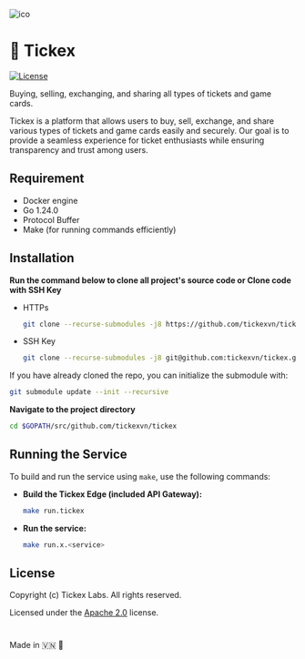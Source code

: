 ![ico](public/assets/favicon.ico)

# 🎫 Tickex

[![License](https://img.shields.io/badge/license-Apache%202.0-blue.svg)](http://www.apache.org/licenses/LICENSE-2.0)

Buying, selling, exchanging, and sharing all types of tickets and game cards.

Tickex is a platform that allows users to buy, sell, exchange, and share various types of tickets and game cards easily and securely. Our goal is to provide a seamless experience for ticket enthusiasts while ensuring transparency and trust among users.

## Requirement

- Docker engine
- Go 1.24.0
- Protocol Buffer
- Make (for running commands efficiently)

## Installation

**Run the command below to clone all project's source code or Clone code with SSH Key** 
- HTTPs
    ```sh
    git clone --recurse-submodules -j8 https://github.com/tickexvn/tickex.git $GOPATH/src/github.com/tickexvn/tickex
    ```
- SSH Key
    ```sh
    git clone --recurse-submodules -j8 git@github.com:tickexvn/tickex.git $GOPATH/src/github.com/tickexvn/tickex
    ```

If you have already cloned the repo, you can initialize the submodule with:
```sh
git submodule update --init --recursive
```

**Navigate to the project directory**
```sh
cd $GOPATH/src/github.com/tickexvn/tickex
```

## Running the Service

To build and run the service using `make`, use the following commands:

- **Build the Tickex Edge (included API Gateway):**
  ```sh
  make run.tickex
  ```

- **Run the service:**
  ```sh
  make run.x.<service>
  ```

## License

Copyright (c) Tickex Labs. All rights reserved.

Licensed under the [Apache 2.0](LICENSE) license.

#

Made in 🇻🇳 🚀